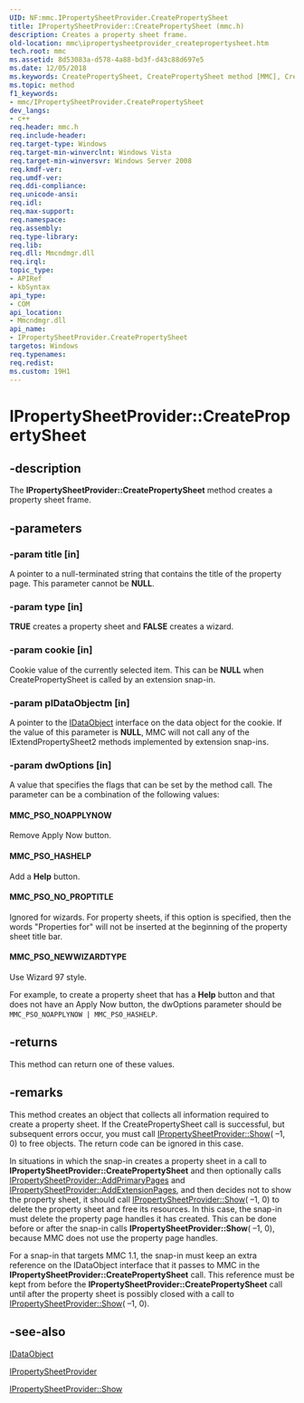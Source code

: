 ```yaml
---
UID: NF:mmc.IPropertySheetProvider.CreatePropertySheet
title: IPropertySheetProvider::CreatePropertySheet (mmc.h)
description: Creates a property sheet frame.
old-location: mmc\ipropertysheetprovider_createpropertysheet.htm
tech.root: mmc
ms.assetid: 8d53083a-d578-4a88-bd3f-d43c88d697e5
ms.date: 12/05/2018
ms.keywords: CreatePropertySheet, CreatePropertySheet method [MMC], CreatePropertySheet method [MMC],IPropertySheetProvider interface, IPropertySheetProvider interface [MMC],CreatePropertySheet method, IPropertySheetProvider.CreatePropertySheet, IPropertySheetProvider::CreatePropertySheet, MMC_PSO_HASHELP, MMC_PSO_NEWWIZARDTYPE, MMC_PSO_NOAPPLYNOW, MMC_PSO_NO_PROPTITLE, _slate_ipropertysheetprovider_createpropertysheet, mmc.ipropertysheetprovider_createpropertysheet, mmc/IPropertySheetProvider::CreatePropertySheet
ms.topic: method
f1_keywords:
- mmc/IPropertySheetProvider.CreatePropertySheet
dev_langs:
- c++
req.header: mmc.h
req.include-header: 
req.target-type: Windows
req.target-min-winverclnt: Windows Vista
req.target-min-winversvr: Windows Server 2008
req.kmdf-ver: 
req.umdf-ver: 
req.ddi-compliance: 
req.unicode-ansi: 
req.idl: 
req.max-support: 
req.namespace: 
req.assembly: 
req.type-library: 
req.lib: 
req.dll: Mmcndmgr.dll
req.irql: 
topic_type:
- APIRef
- kbSyntax
api_type:
- COM
api_location:
- Mmcndmgr.dll
api_name:
- IPropertySheetProvider.CreatePropertySheet
targetos: Windows
req.typenames: 
req.redist: 
ms.custom: 19H1
---
```


# IPropertySheetProvider::CreatePropertySheet


## -description


The <b>IPropertySheetProvider::CreatePropertySheet</b> method creates a property sheet frame.


## -parameters




### -param title [in]

A pointer to a null-terminated string that contains the title of the property page. This parameter cannot be <b>NULL</b>.


### -param type [in]

<b>TRUE</b> creates a property sheet and <b>FALSE</b> creates a wizard.


### -param cookie [in]

Cookie value of the currently selected item. This can be <b>NULL</b> when 
CreatePropertySheet is called by an extension snap-in.


### -param pIDataObjectm [in]

A pointer to the 
<a href="https://docs.microsoft.com/windows/desktop/api/objidl/nn-objidl-idataobject">IDataObject</a> interface on the data object for the cookie. If the value of this parameter is <b>NULL</b>, MMC will not call any of the 
IExtendPropertySheet2 methods implemented by extension snap-ins.


### -param dwOptions [in]

A value that specifies the flags that can be set by the method call. The parameter can be a combination of the following values:



#### MMC_PSO_NOAPPLYNOW

Remove Apply Now button.



#### MMC_PSO_HASHELP

Add a 
<b>Help</b> button.



#### MMC_PSO_NO_PROPTITLE

Ignored for wizards. For property sheets, if this option is specified, then the words "Properties for" will not be inserted at the beginning of the property sheet title bar.



#### MMC_PSO_NEWWIZARDTYPE

Use Wizard 97 style.

For example, to create a property sheet that has a 
<b>Help</b> button and that does not have an Apply Now button, the dwOptions parameter should be <code>MMC_PSO_NOAPPLYNOW | MMC_PSO_HASHELP</code>.


## -returns



This method can return one of these values.




## -remarks



This method creates an object that collects all information required to create a property sheet. If the 
CreatePropertySheet call is successful, but subsequent errors occur, you must call 
<a href="https://docs.microsoft.com/windows/desktop/api/mmc/nf-mmc-ipropertysheetprovider-show">IPropertySheetProvider::Show</a>(
    –1, 0) to free objects. The return code can be ignored in this case.

In situations in which the snap-in creates a property sheet in a call to <b>IPropertySheetProvider::CreatePropertySheet</b> and then optionally calls <a href="https://docs.microsoft.com/windows/desktop/api/mmc/nf-mmc-ipropertysheetprovider-addprimarypages">IPropertySheetProvider::AddPrimaryPages</a> and <a href="https://docs.microsoft.com/windows/desktop/api/mmc/nf-mmc-ipropertysheetprovider-addextensionpages">IPropertySheetProvider::AddExtensionPages</a>, and then decides not to show the property sheet, it should call <a href="https://docs.microsoft.com/windows/desktop/api/mmc/nf-mmc-ipropertysheetprovider-show">IPropertySheetProvider::Show</a>(
    –1, 0) to delete the property sheet and free its resources. In this case, the snap-in must delete the property page handles it has created. This can be done before or after the snap-in calls <b>IPropertySheetProvider::Show</b>(
    –1, 0), because MMC does not use the property page handles.

For a snap-in that targets MMC 1.1, the snap-in must keep an extra reference on the IDataObject interface that it passes to MMC in the <b>IPropertySheetProvider::CreatePropertySheet</b> call. This reference must be kept from before the <b>IPropertySheetProvider::CreatePropertySheet</b> call until after the property sheet is possibly closed with a call to <a href="https://docs.microsoft.com/windows/desktop/api/mmc/nf-mmc-ipropertysheetprovider-show">IPropertySheetProvider::Show</a>(
    –1, 0).




## -see-also




<a href="https://docs.microsoft.com/windows/desktop/api/objidl/nn-objidl-idataobject">IDataObject</a>



<a href="https://docs.microsoft.com/windows/desktop/api/mmc/nn-mmc-ipropertysheetprovider">IPropertySheetProvider</a>



<a href="https://docs.microsoft.com/windows/desktop/api/mmc/nf-mmc-ipropertysheetprovider-show">IPropertySheetProvider::Show</a>
 

 

